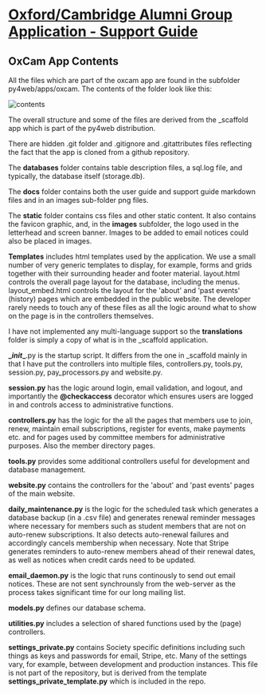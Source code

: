 # [Oxford/Cambridge Alumni Group Application - Support Guide](support.md)

## OxCam App Contents

All the files which are part of the oxcam app are found in the subfolder py4web/apps/oxcam. The contents of the folder look like this:

![contents](images/contents.png)

The overall structure and some of the files are derived from the _scaffold app which is part of the py4web distribution.

There are hidden .git folder and .gitignore and .gitattributes files reflecting the fact that the app is cloned from a github repository.

The **databases** folder contains table description files, a sql.log file, and typically, the database itself (storage.db).

The **docs** folder contains both the user guide and support guide markdown files and in an images sub-folder png files.

The **static** folder contains css files and other static content. It also contains the favicon graphic, and, in the **images** subfolder,  the logo used in the letterhead and screen banner. Images to be added to email notices could also be placed in images.

**Templates** includes html templates used by the application. We use a small number of very generic templates to display, for example, forms and grids together with their surrounding header and footer material. layout.html controls the overall page layout for the database, including the menus. layout_embed.html controls the layout for the 'about' and 'past events' (history) pages which are embedded in the public website. The developer rarely needs to touch any of these files as all the logic around what to show on the page is in the controllers themselves.

I have not implemented any multi-language support so the **translations** folder is simply a copy of what is in the _scaffold application.

**\__init__**.py is the startup script. It differs from the one in _scaffold mainly in that I have put the controllers into multiple files, controllers.py, tools.py, session.py, pay_processors.py and website.py.

**session.py** has the logic around login, email validation, and logout, and importantly the **@checkaccess** decorator which ensures users are logged in and controls access to administrative functions.

**controllers.py** has the logic for the all the pages that members use to join, renew, maintain email subscriptions, register for events, make payments etc. and for pages used by committee members for administrative purposes. Also the member directory pages.

**tools.py** provides some additional controllers useful for development and database management.

**website.py** contains the controllers for the 'about' and 'past events' pages of the main website.

**daily_maintenance.py** is the logic for the scheduled task which generates a database backup (in a .csv file) and generates renewal reminder messages where necessary for members such as student members that are not on auto-renew subscriptions. It also detects auto-renewal failures and accordingly cancels membership when necessary. Note that Stripe generates reminders to auto-renew members ahead of their renewal dates, as well as notices when credit cards need to be updated.

**email_daemon.py** is the logic that runs continously to send out email notices. These are not sent synchrounsly from the web-server as the process takes significant time for our long mailing list.

**models.py** defines our database schema.

**utilities.py** includes a selection of shared functions used by the (page) controllers.

**settings_private.py** contains Society specific definitions including such things as keys and passwords for email, Stripe, etc. Many of the settings vary, for example, between development and production instances. This file is not part of the repository, but is derived from the template **settings_private_template.py** which is included in the repo.
